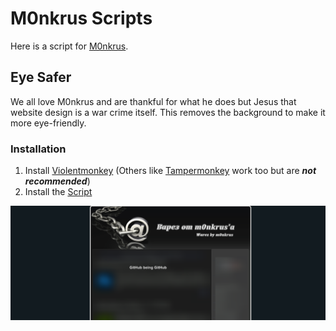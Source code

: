 # M0nkrus Scripts

Here is a script for [M0nkrus][2].

## Eye Safer
We all love M0nkrus and are thankful for what he does but Jesus that website design is a war crime itself. This removes the background to make it more eye-friendly.

### Installation
1. Install [Violentmonkey][5] (Others like [Tampermonkey][6] work too but are ***not recommended***)
2. Install the [Script][7]

<img src="https://github.com/Official-Husko/violentmonkey-scripts/blob/main/previews/monkrus-background.png">

[1]: https://github.com/Official-Husko/violentmonkey-scripts
[2]: https://monkrus.ws/
[5]: https://violentmonkey.github.io/
[6]: https://tampermonkey.net/
[7]: https://github.com/Official-Husko/violentmonkey-scripts/blob/main/m0nkrus/m0nkrus-eye-safer.user.js?raw=True